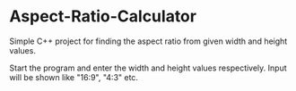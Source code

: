 # Aspect-Ratio-Calculator
Simple C++ project for finding the aspect ratio from given width and height values.

Start the program and enter the width and height values respectively.
Input will be shown like "16:9", "4:3" etc. 
